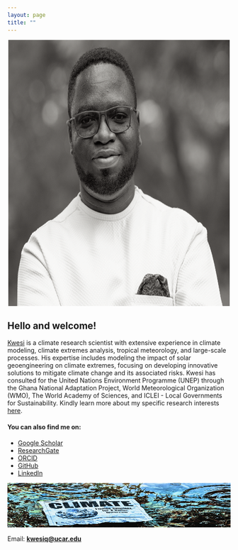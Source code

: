 ```yaml
---
layout: page
title: ""
---
```


<p style="text-align:center;">
  <img src="Profile_greyscale2.jpeg" alt="JK" width="500" height="600" class="center">
</p>

<h2>Hello and welcome!</h2> 

[Kwesi](https://scholar.google.com/citations?user=hoI1ZjkAAAAJ&hl=en) is a climate research scientist with extensive experience in climate modeling, climate extremes analysis, tropical meteorology, and large-scale processes. His expertise includes modeling the impact of solar geoengineering on climate extremes, focusing on developing innovative solutions to mitigate climate change and its associated risks. Kwesi has consulted for the United Nations Environment Programme (UNEP) through the Ghana National Adaptation Project, World Meteorological Organization (WMO), The World Academy of Sciences, and ICLEI - Local Governments for Sustainability. Kindly learn more about my specific research interests <a href="https://akumenyi.github.io/research">here</a>.

<h4>You can also find me on:</h4>
<ul>
    <li><a href="https://scholar.google.com/citations?user=hoI1ZjkAAAAJ&hl=en">Google Scholar</a></li>
    <li><a href="https://www.researchgate.net/profile/Kwesi-Quagraine-3">ResearchGate</a></li>
    <li><a href="https://orcid.org/0000-0002-7887-6040">ORCID</a></li>
    <li><a href="https://github.com/Akumenyi">GitHub</a></li>
    <li><a href="https://www.linkedin.com/in/kwesi-a-quagraine-12855153/">LinkedIn</a></li>
</ul>

<p style="text-align:center;">
  <img src="Climate_change.jpg" alt="JK2" width="1200" height="100" class="center">
</p>

<p>Email: <a href="mailto:kwesiq@ucar.edu"><strong>kwesiq@ucar.edu</strong></a></p>
